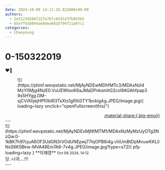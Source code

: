 ```yaml
---
date: 2024-10-08 14:11:28.822000+09:00
authors:
  - 1e5123d566f227e7b7c82d143fb8d3b5
  - 65eff6ab044ae8dea6816794f11a6fc1
categories:
  - Chaeyoung
---
```


# 0-150322019

<div class="post-container" markdown="1">
<div class="content-container md-sidebar__scrollwrap" markdown="1">

❤️‍🔥
<figure markdown="1">
![](https://phinf.wevpstatic.net/MjAyNDEwMDhfMTc3/MDAxNzI4MzY0Mjg4NzE0.VuUEWIooK6aJMaDPnksmltG2cxl9AGAhfpap39s5HYgg.DM-sjCViXtijejHPf0bIR3TsXts1gflXi0TY1bckigAg.JPEG/image.jpg){ loading=lazy onclick="openFullscreen(this)"}
</figure>


</div>
</div>

<div style="text-align: right;" markdown="1">
<a href="https://weverse.io/fromis9/fanpost/0-150322019" style="text-align: right;">:material-share:{.big-emoji}</a>
</div>
---

<div class="comments-container md-sidebar__scrollwrap" markdown="1">
<div class="comment" markdown="1">
<div class='id-container' markdown="1">
![](https://phinf.wevpstatic.net/MjAyNDExMjNfMTM1/MDAxNzMyMzUyOTg3NzQw.0-1kBK7h97cjuA6OF3UdGN3rVOdUNEpwj77IqOPB6i4g.vliiUmBtDpMvuwKKLiINsS6K5Bkw-MVA48Em7A6-7v4g.JPEG/image.jpg?type=s72){ pfp loading=lazy }
**<span class="artist">이채영</span>** <small>Oct 08 2024, 14:12</small><br>
</div>
<div class='comment-body' markdown="1">
당..나귀….!!!
</div>
</div>
</div>
---
